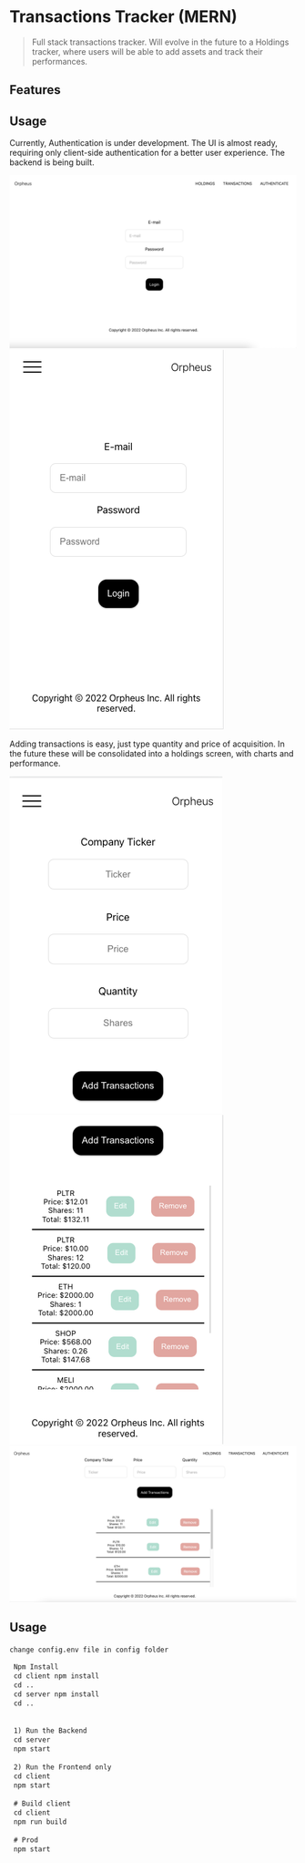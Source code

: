 # Transactions Tracker (MERN)

> Full stack transactions tracker.
> Will evolve in the future to a Holdings tracker, where users will be able to add assets and track their performances.

## Features

## Usage

Currently, Authentication is under development. The UI is almost ready, requiring only client-side authentication for a better user experience. The backend is being built.

![Auth desktop](/img/auth-screen.png)
![Auth mobile](/img/auth-mobile.png)

Adding transactions is easy, just type quantity and price of acquisition. In the future these will be consolidated into a holdings screen, with charts and performance.

![add transactions](/img/add-transactions-mobile.png)
![transactions list](/img/transactions-list-mobile.png)
![transactions list](/img/transactions-list.png)

## Usage

```
change config.env file in config folder
```

```
 Npm Install
 cd client npm install
 cd ..
 cd server npm install
 cd ..


 1) Run the Backend
 cd server
 npm start

 2) Run the Frontend only
 cd client
 npm start

 # Build client
 cd client
 npm run build

 # Prod
 npm start
```
